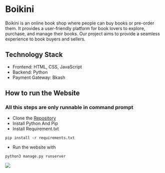 

  # Boikini

Boikini is an online book shop where people can buy books or pre-order
them. It provides a user-friendly platform for book lovers to explore,
purchase, and manage their books. Our project aims to provide a seamless
experience to book buyers and sellers.

## Technology Stack
- Frontend: HTML, CSS, JavaScript
- Backend: Python
- Payment Gateway: Bkash

## How to run the Website
### All this steps are only runnable in command prompt
-  Clone the [Repository](https://github.com/anika235/Boikini.git)
-  Install Python And Pip
-  Install Requirement.txt
 ``` 
 pip install -r requirements.txt
 ```
 - Run the website with 
  ```
 python3 manage.py runserver
  ```
  
<img src= "https://github.com/anika235/Boikini/assets/84635367/87e2ea13-5cda-4013-a879-ed320df5a4b2">
